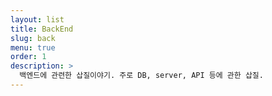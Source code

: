 ```yaml
---
layout: list
title: BackEnd
slug: back
menu: true
order: 1
description: >
  백엔드에 관련한 삽질이야기. 주로 DB, server, API 등에 관한 삽질.
---
```


